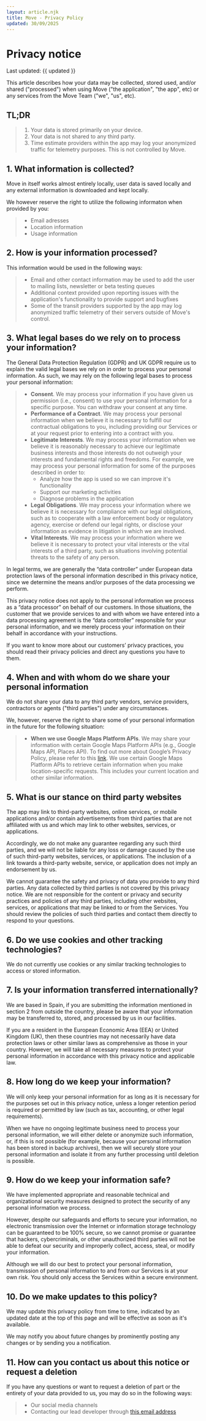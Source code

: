 ```yaml
---
layout: article.njk
title: Move - Privacy Policy
updated: 30/09/2025
---
```


# Privacy notice

Last updated: {{ updated }}

This article describes how your data may be collected, stored used, and/or shared ("processed") when using Move ("the application", "the app", etc) or any services from the Move Team ("we", "us", etc).

## TL;DR

> 1. Your data is stored primarily on your device.
> 2. Your data is not shared to any third party.
> 3. Time estimate providers within the app may log your anonymized traffic for telemetry purposes. This is not controlled by Move.

## 1. What information is collected?
Move in itself works almost entirely locally, user data is saved locally and any external information is downloaded and kept locally.

We however reserve the right to utilize the following informaton when provided by you:

> - Email adresses
> - Location information
> - Usage information

## 2. How is your information processed?

This information would be used in the following ways:

> - Email and other contact information may be used to add the user to mailing lists, newsletter or beta testing queues
> - Additional context provided upon reporting issues with the application's functionality to provide support and bugfixes
> - Some of the transit providers supported by the app may log anonymized traffic telemetry of their servers outside of Move's control.

## 3. What legal bases do we rely on to process your information?

The General Data Protection Regulation (GDPR) and UK GDPR require us to explain the valid legal bases we rely on in order to process your personal information. As such, we may rely on the following legal bases to process your personal information:

> - **Consent**. We may process your information if you have given us permission (i.e., consent) to use your personal information for a specific purpose. You can withdraw your consent at any time.
> - **Performance of a Contract**. We may process your personal information when we believe it is necessary to fulfill our contractual obligations to you, including providing our Services or at your request prior to entering into a contract with you.
> - **Legitimate Interests**. We may process your information when we believe it is reasonably necessary to achieve our legitimate business interests and those interests do not outweigh your interests and fundamental rights and freedoms. For example, we may process your personal information for some of the purposes described in order to: 
>    - Analyze how the app is used so we can improve it's functionality
>    - Support our marketing activities
>    - Diagnose problems in the application
> - **Legal Obligations**. We may process your information where we believe it is necessary for compliance with our legal obligations, such as to cooperate with a law enforcement body or regulatory agency, exercise or defend our legal rights, or disclose your information as evidence in litigation in which we are involved.
> - **Vital Interests**. We may process your information where we believe it is necessary to protect your vital interests or the vital interests of a third party, such as situations involving potential threats to the safety of any person.

In legal terms, we are generally the “data controller” under European data protection laws of the personal information described in this privacy notice, since we determine the means and/or purposes of the data processing we perform.

This privacy notice does not apply to the personal information we process as a “data processor” on behalf of our customers. In those situations, the customer that we provide services to and with whom we have entered into a data processing agreement is the “data controller” responsible for your personal information, and we merely process your information on their behalf in accordance with your instructions.

If you want to know more about our customers’ privacy practices, you should read their privacy policies and direct any questions you have to them.

## 4. When and with whom do we share your personal information

We do not share your data to any third party vendors, service providers, contractors or agents ("third parties") under any circumstances.

We, however, reserve the right to share some of your personal information in the future for the following situation:

> - **When we use Google Maps Platform APIs**. We may share your information with certain Google Maps Platform APIs (e.g., Google Maps API, Places API). To find out more about Google’s Privacy Policy, please refer to this [link](https://policies.google.com/privacy). We use certain Google Maps Platform APIs to retrieve certain information when you make location-specific requests. This includes your current location and other similar information.

 ## 5. What is our stance on third party websites

The app may link to third-party websites, online services, or mobile applications and/or contain advertisements from third parties that are not affiliated with us and which may link to other websites, services, or applications.

Accordingly, we do not make any guarantee regarding any such third parties, and we will not be liable for any loss or damage caused by the use of such third-party websites, services, or applications. The inclusion of a link towards a third-party website, service, or application does not imply an endorsement by us.

We cannot guarantee the safety and privacy of data you provide to any third parties. Any data collected by third parties is not covered by this privacy notice. We are not responsible for the content or privacy and security practices and policies of any third parties, including other websites, services, or applications that may be linked to or from the Services. You should review the policies of such third parties and contact them directly to respond to your questions.

## 6. Do we use cookies and other tracking technologies?

We do not currently use cookies or any similar tracking technologies to access or stored information.

## 7. Is your information transferred internationally?

We are based in Spain, if you are submitting the information mentioned in section 2 from outside the country, please be aware that your information may be transferred to, stored, and processed by us in our facilities.

If you are a resident in the European Economic Area (EEA) or United Kingdom (UK), then these countries may not necessarily have data protection laws or other similar laws as comprehensive as those in your country. However, we will take all necessary measures to protect your personal information in accordance with this privacy notice and applicable law.

## 8. How long do we keep your information?

We will only keep your personal information for as long as it is necessary for the purposes set out in this privacy notice, unless a longer retention period is required or permitted by law (such as tax, accounting, or other legal requirements).

When we have no ongoing legitimate business need to process your personal information, we will either delete or anonymize such information, or, if this is not possible (for example, because your personal information has been stored in backup archives), then we will securely store your personal information and isolate it from any further processing until deletion is possible.

## 9. How do we keep your information safe?

We have implemented appropriate and reasonable technical and organizational security measures designed to protect the security of any personal information we process.

However, despite our safeguards and efforts to secure your information, no electronic transmission over the Internet or information storage technology can be guaranteed to be 100% secure, so we cannot promise or guarantee that hackers, cybercriminals, or other unauthorized third parties will not be able to defeat our security and improperly collect, access, steal, or modify your information.

Although we will do our best to protect your personal information, transmission of personal information to and from our Services is at your own risk. You should only access the Services within a secure environment.

## 10. Do we make updates to this policy?

We may update this privacy policy from time to time, indicated by an updated date at the top of this page and will be effective as soon as it's available.

We may notify you about future changes by prominently posting any changes or by sending you a notification.

## 11. How can you contact us about this notice or request a deletion

If you have any questions or want to request a deletion of part or the entirety of your data provided to us, you may do so in the following ways:

> - Our social media channels
> - Contacting our lead developer through [this email address](mailto:zazaguichi@outlook.com)

